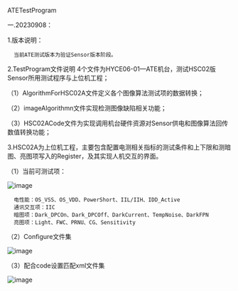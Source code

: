 ATETestProgram

一.20230908：

1.版本说明：
      
      当前ATE测试版本为验证Sensor版本阶段。

2.TestProgram文件说明
  4个文件为HYCE06-01—ATE机台，测试HSC02版Sensor所用测试程序与上位机工程；

  （1）AlgorithmForHSC02A文件定义各个图像算法测试项的数据转换；

  （2）imageAlgorithmn文件实现检测图像缺陷相关功能；

  （3）HSC02ACode文件为实现调用机台硬件资源对Sensor供电和图像算法回传数值转换功能；

3.HSC02A为上位机工程，主要包含配置电测相关指标的测试条件和上下限和测暗图、亮图项写入的Register，及其实现人机交互的界面。
  
  （1）当前可测试项：
  
![image](https://github.com/CN-Hacker/ATETestProgram/assets/143678738/bd20e5ad-6502-4a54-90bb-9ba504cdec20)

      电性能：OS_VSS、OS_VDD、PowerShort、IIL/IIH、IDD_Active
      通讯交互项：IIC
      暗图项：Dark_DPCOn、Dark_DPCOff、DarkCurrent、TempNoise、DarkFPN
      亮图项：Light、FWC、PRNU、CG、Sensitivity
  
  （2）Configure文件集
  
  ![image](https://github.com/CN-Hacker/ATETestProgram/assets/143678738/6f44f1b0-cf5e-4caa-8253-1f7521d32099)


  （3）配合code设置匹配xml文件集
  
![image](https://github.com/CN-Hacker/ATETestProgram/assets/143678738/c534382e-0d93-42af-ac5a-8993df90e4e8)
